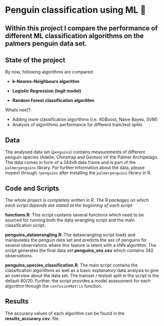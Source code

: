 # Penguin classification using ML :penguin:  

## Within this project I compare the performance of different ML classification algorithms on the palmers penguin data set. 

## State of the project

By now, following algorithms are compared:

-   **k-Neares-Neighbours algorithm**

-   **Logistic Regression (logit model)**

-   **Random Forest classification algorithm**

Whats next?:

-   Adding more classification algorithms (i.e. XGBoost, Naive Bayes, SVM)
-   Analysis of algorithmic performance for different train/test splits

## Data

The analysed data set (`penguins`) contains measurements of different penguin species (Adélie, Chinstrap and Gentoo) inf the Palmer Archipelago. The data comes in form of a 344x8 data frame and is part of the `palmerpenguins` library. For further information about the data, please inspect through `?penguins` after installing the `palmerpenguins` library in R.

## Code and Scripts

*The whole project is completely written in R. The R packages on which each script depends are stated at the beginning of each script.*

**functions.R**: This script contains several functions which need to be sourced for running both the data wrangling script and the main classification script.

**penguins_datawrangling.R**: The datawrangling script loads and manipulates the penguin data set and predicts the sex of penguins for several observations where this feature is latent with a kNN algorithm. The script generates the final data set **penguins_sex.csv** which contains 342 observations.

**penguins_species_classification.R**: The main script contains the classification algorithms as well as a basic explanatory data analysis to give an overview about the data set. The trainset / testset split in the script is the default 80/20. Further, the script provides a model assessment for each algorithm through the `confusionMatrix` function. 

## Results
The accuracy values of each algorithm can be found in the **results_accuracy.csv**. file.
